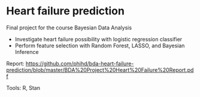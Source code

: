 # Heart failure prediction
Final project for the course Bayesian Data Analysis
- Investigate heart failure possibility with logistic regression classifier  
- Perform feature selection with Random Forest, LASSO, and Bayesian Inference

Report: https://github.com/phihd/bda-heart-failure-prediction/blob/master/BDA%20Project%20Heart%20Failure%20Report.pdf

Tools: R, Stan
